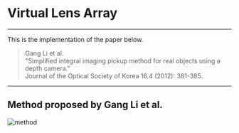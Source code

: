 # Virtual Lens Array
* * *
This is the implementation of the paper below.

> Gang Li et al.   
> "Simplified integral imaging pickup method for real objects using a depth camera."   
> Journal of the Optical Society of Korea 16.4 (2012): 381-385.   

* * *
## Method proposed by Gang Li et al.   
![method](./method.png)